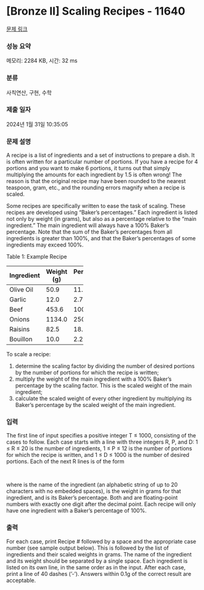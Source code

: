 # [Bronze II] Scaling Recipes - 11640 

[문제 링크](https://www.acmicpc.net/problem/11640) 

### 성능 요약

메모리: 2284 KB, 시간: 32 ms

### 분류

사칙연산, 구현, 수학

### 제출 일자

2024년 1월 31일 10:35:05

### 문제 설명

<p>A recipe is a list of ingredients and a set of instructions to prepare a dish. It is often written for a particular number of portions. If you have a recipe for 4 portions and you want to make 6 portions, it turns out that simply multiplying the amounts for each ingredient by 1.5 is often wrong! The reason is that the original recipe may have been rounded to the nearest teaspoon, gram, etc., and the rounding errors magnify when a recipe is scaled.</p>

<p>Some recipes are specifically written to ease the task of scaling. These recipes are developed using “Baker’s percentages.” Each ingredient is listed not only by weight (in grams), but also as a percentage relative to the “main ingredient.” The main ingredient will always have a 100% Baker’s percentage. Note that the sum of the Baker’s percentages from all ingredients is greater than 100%, and that the Baker’s percentages of some ingredients may exceed 100%.</p>

<p>Table 1: Example Recipe</p>

<table class="table table-bordered" style="width:40%">
	<thead>
		<tr>
			<th>Ingredient</th>
			<th>Weight (g)</th>
			<th>Percentage (%)</th>
		</tr>
	</thead>
	<tbody>
		<tr>
			<td>Olive Oil</td>
			<td>50.9</td>
			<td>11.2</td>
		</tr>
		<tr>
			<td>Garlic</td>
			<td>12.0</td>
			<td>2.7</td>
		</tr>
		<tr>
			<td>Beef</td>
			<td>453.6</td>
			<td>100.0</td>
		</tr>
		<tr>
			<td>Onions</td>
			<td>1134.0</td>
			<td>250.0</td>
		</tr>
		<tr>
			<td>Raisins</td>
			<td>82.5</td>
			<td>18.2</td>
		</tr>
		<tr>
			<td>Bouillon</td>
			<td>10.0</td>
			<td>2.2</td>
		</tr>
	</tbody>
</table>

<p>To scale a recipe:</p>

<ol>
	<li>determine the scaling factor by dividing the number of desired portions by the number of portions for which the recipe is written;</li>
	<li>multiply the weight of the main ingredient with a 100% Baker’s percentage by the scaling factor. This is the scaled weight of the main ingredient;</li>
	<li>calculate the scaled weight of every other ingredient by multiplying its Baker’s percentage by the scaled weight of the main ingredient.</li>
</ol>

### 입력 

 <p>The first line of input specifies a positive integer T ≤ 1000, consisting of the cases to follow. Each case starts with a line with three integers R, P, and D: 1 ≤ R ≤ 20 is the number of ingredients, 1 ≤ P ≤ 12 is the number of portions for which the recipe is written, and 1 ≤ D ≤ 1000 is the number of desired portions. Each of the next R lines is of the form</p>

<pre><name> <weight> <percentage></pre>

<p>where <name> is the name of the ingredient (an alphabetic string of up to 20 characters with no embedded spaces), <weight> is the weight in grams for that ingredient, and <percentage> is its Baker’s percentage. Both <weight> and <percentage> are floating-point numbers with exactly one digit after the decimal point. Each recipe will only have one ingredient with a Baker’s percentage of 100%.</p>

### 출력 

 <p>For each case, print Recipe # followed by a space and the appropriate case number (see sample output below). This is followed by the list of ingredients and their scaled weights in grams. The name of the ingredient and its weight should be separated by a single space. Each ingredient is listed on its own line, in the same order as in the input. After each case, print a line of 40 dashes (’-’). Answers within 0.1g of the correct result are acceptable.</p>

